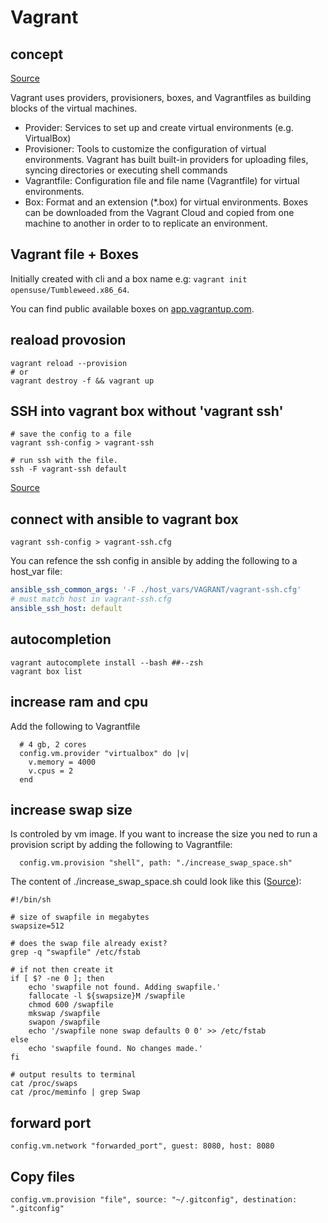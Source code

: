 # Vagrant

## concept

[Source](https://documentation.suse.com/sles/15-SP2/html/SLES-all/cha-libvirt-manage-vagrant.html#sec-libvirt-vagrant-intro)

Vagrant uses providers, provisioners, boxes, and Vagrantfiles as building blocks of the virtual machines.

- Provider: Services to set up and create virtual environments (e.g. VirtualBox)
- Provisioner: Tools to customize the configuration of virtual environments. Vagrant has built built-in providers for uploading files, syncing directories or executing shell commands
- Vagrantfile: Configuration file and file name (Vagrantfile) for virtual environments.
- Box: Format and an extension (*.box) for virtual environments. Boxes can be downloaded from the Vagrant Cloud and copied from one machine to another in order to to replicate an environment.

## Vagrant file + Boxes

Initially created with cli and a box name e.g: `vagrant init opensuse/Tumbleweed.x86_64`.

You can find public available boxes on [app.vagrantup.com](https://app.vagrantup.com/boxes/search).

## reaload provosion

```shell
vagrant reload --provision 
# or 
vagrant destroy -f && vagrant up
```

## SSH into vagrant box without 'vagrant ssh'

```shell
# save the config to a file
vagrant ssh-config > vagrant-ssh

# run ssh with the file.
ssh -F vagrant-ssh default
```

[Source](https://stackoverflow.com/questions/10864372/how-to-ssh-to-vagrant-without-actually-running-vagrant-ssh)

## connect with ansible to vagrant box

```shell
vagrant ssh-config > vagrant-ssh.cfg
```

You can refence the ssh config in ansible by adding the following to a host_var file:

```yaml
ansible_ssh_common_args: '-F ./host_vars/VAGRANT/vagrant-ssh.cfg'
# must match host in vagrant-ssh.cfg
ansible_ssh_host: default
```

## autocompletion

```shell
vagrant autocomplete install --bash ##--zsh
vagrant box list
```

## increase ram and cpu 

Add the following to Vagrantfile 

```shell
  # 4 gb, 2 cores
  config.vm.provider "virtualbox" do |v|
    v.memory = 4000
    v.cpus = 2
  end
```

## increase swap size

Is controled by vm image. If you want to increase the size you ned to run a  provision script by adding the following to Vagrantfile: 

```shell
  config.vm.provision "shell", path: "./increase_swap_space.sh"
```

The content of ./increase_swap_space.sh could look like this ([Source](https://programmaticponderings.com/2013/12/19/scripting-linux-swap-space/)):  

```shell
#!/bin/sh

# size of swapfile in megabytes
swapsize=512

# does the swap file already exist?
grep -q "swapfile" /etc/fstab

# if not then create it
if [ $? -ne 0 ]; then
    echo 'swapfile not found. Adding swapfile.'
    fallocate -l ${swapsize}M /swapfile
    chmod 600 /swapfile
    mkswap /swapfile
    swapon /swapfile
    echo '/swapfile none swap defaults 0 0' >> /etc/fstab
else
    echo 'swapfile found. No changes made.'
fi

# output results to terminal
cat /proc/swaps
cat /proc/meminfo | grep Swap
```

## forward port

```shell
config.vm.network "forwarded_port", guest: 8080, host: 8080
```

## Copy files

```shell
config.vm.provision "file", source: "~/.gitconfig", destination: ".gitconfig"
```

